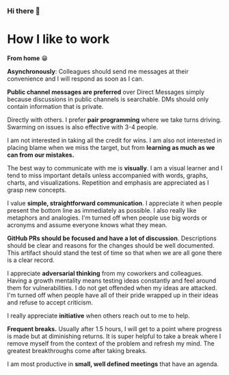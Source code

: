 ### Hi there 👋

# How I like to work

**From home** 😁

**Asynchronously**: Colleagues should send me messages at their convenience and I will respond as soon as I can.

**Public channel messages are preferred** over Direct Messages simply because discussions in public channels is searchable. DMs should only contain information that is private.

Directly with others. I prefer **pair programming** where we take turns driving. Swarming on issues is also effective with 3-4 people.

I am not interested in taking all the credit for wins. I am also not interested in placing blame when we miss the target, but from **learning as much as we can from our mistakes.**

The best way to communicate with me is **visually**. I am a visual learner and I tend to miss important details unless accompanied with words, graphs, charts, and visualizations. Repetition and emphasis are appreciated as I grasp new concepts.

I value **simple, straightforward communication**. I appreciate it when people present the bottom line as immediately as possible. I also really like metaphors and analogies. I'm turned off when people use big words or acronyms and assume everyone knows what they mean.

**GitHub PRs should be focused and have a lot of discussion**. Descriptions should be clear and reasons for the changes should be well documented. This artifact should stand the test of time so that when we are all gone there is a clear record.

I appreciate **adversarial thinking** from my coworkers and colleagues. Having a growth mentality means testing ideas constantly and feel around them for vulnerabilities. I do not get offended when my ideas are attacked. I'm turned off when people have all of their pride wrapped up in their ideas and refuse to accept criticism.

I really appreciate **initiative** when others reach out to me to help.

**Frequent breaks.** Usually after 1.5 hours, I will get to a point where progress is made but at diminishing returns. It is super helpful to take a break where I remove myself from the context of the problem and refresh my mind. The greatest breakthroughs come after taking breaks.

I am most productive in **small, well defined meetings** that have an agenda.


<!--
**orenfromberg/orenfromberg** is a ✨ _special_ ✨ repository because its `README.md` (this file) appears on your GitHub profile.

Here are some ideas to get you started:

- 🔭 I’m currently working on ...
- 🌱 I’m currently learning ...
- 👯 I’m looking to collaborate on ...
- 🤔 I’m looking for help with ...
- 💬 Ask me about ...
- 📫 How to reach me: ...
- 😄 Pronouns: ...
- ⚡ Fun fact: ...
-->
